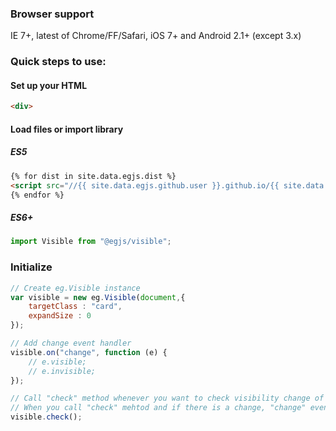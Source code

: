 ### Browser support
IE 7+, latest of Chrome/FF/Safari, iOS 7+ and Android 2.1+ (except 3.x)

### Quick steps to use:


#### Set up your HTML

``` html
<div>
```

#### Load files or import library


##### ES5
``` html
{% for dist in site.data.egjs.dist %}
<script src="//{{ site.data.egjs.github.user }}.github.io/{{ site.data.egjs.github.repo }}/{{ dist }}"></script>
{% endfor %}
```

##### ES6+
```js
import Visible from "@egjs/visible";
```

### Initialize

```javascript
// Create eg.Visible instance
var visible = new eg.Visible(document,{
    targetClass : "card",
    expandSize : 0
});

// Add change event handler
visible.on("change", function (e) {
    // e.visible;
    // e.invisible;
});

// Call "check" method whenever you want to check visibility change of the elements compared with last time you call "check" method.
// When you call "check" mehtod and if there is a change, "change" event will trigger.
visible.check();    
```
